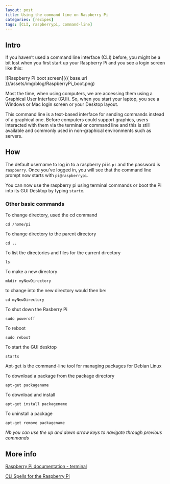```yaml
---
layout: post
title: Using the command line on Raspberry Pi
categories: [recipes]
tags: [CLI, raspberrypi, command-line]
---
```


## Intro

If you haven’t used a command line interface (CLI) before, you might be a bit lost when you first start up your Raspberry Pi and you see a login screen like this:

![Raspberry Pi boot screen]({{ base.url }}/assets/img/blog/RaspberryPi_boot.png)

Most the time, when using computers, we are accessing them using a Graphical User Interface (GUI). So, when you start your laptop, you see a Windows or Mac login screen or your Desktop layout.

This command line is a text-based interface for sending commands instead of a graphical one.  Before computers could support graphics, users interacted with them via the terminal or command line and this is still available and commonly used in non-graphical environments such as servers.


## How

The default username to log in to a raspberry pi is `pi` and the password is `raspberry`. Once you’ve logged in, you will see that the command line prompt now starts with `pi@raspberrypi`.

You can now use the raspberry pi using terminal commands or boot the Pi into its GUI Desktop by typing `startx`.

### Other basic commands

To change directory, used the cd command

`cd /home/pi`

To change directory to the parent directory

`cd ..`

To list the directories and files for the current directory

`ls`

To make a new directory

`mkdir myNewDirectory`

to change into the new directory would then be:

`cd myNewDirectory`

To shut down the Rasberry Pi

`sudo poweroff`

To reboot

`sudo reboot`

 To start the GUI desktop

`startx`

Apt-get is the command-line tool for managing packages for Debian Linux

To download a package from the package directory

`apt-get packagename`

To download and install

`apt-get install packagename`

To uninstall a package

`apt-get remove packagename`

*Nb you can use the up and down arrow keys to navigate through previous commands*

## More info

[Raspberry Pi documentation - terminal](https://www.raspberrypi.org/documentation/usage/terminal/
)

[CLI Spells for the Raspberry Pi](http://elinux.org/CLI_Spells_for_the_Raspberry_Pi
)

